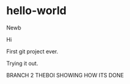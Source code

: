 # hello-world
Newb

Hi

First git project ever.

Trying it out.

BRANCH 2 THEBOI SHOWING HOW ITS DONE
